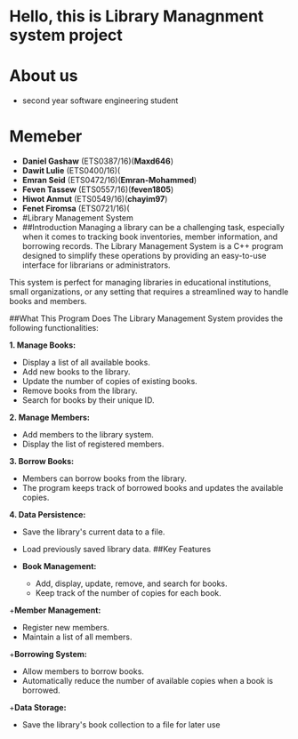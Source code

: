 # Hello, this is Library Managnment system project

# About us
+ second year software engineering student
# Memeber
+  **Daniel Gashaw**  (ETS0387/16)(**Maxd646**)
+  **Dawit Lulie**   (ETS0400/16)(
+  **Emran Seid**    (ETS0472/16)(**Emran-Mohammed**)
+  **Feven Tassew**  (ETS0557/16)(**feven1805**)
+  **Hiwot Anmut**   (ETS0549/16)(**chayim97**)
+  **Fenet Firomsa** (ETS0721/16)(
+  #Library Management System
+  ##Introduction
Managing a library can be a challenging task, especially when it comes to tracking book inventories, member information, and borrowing records. The Library Management System is a C++ program designed to simplify these operations by providing an easy-to-use interface for librarians or administrators.

This system is perfect for managing libraries in educational institutions, small organizations, or any setting that requires a streamlined way to handle books and members.

##What This Program Does
The Library Management System provides the following functionalities:

**1. Manage Books:**

+ Display a list of all available books.
+ Add new books to the library.
+ Update the number of copies of existing books.
+ Remove books from the library.
+ Search for books by their unique ID.

**2. Manage Members:**

+ Add members to the library system.
+ Display the list of registered members.

**3. Borrow Books:**

+ Members can borrow books from the library.
+ The program keeps track of borrowed books and updates the available copies.
  
**4. Data Persistence:**

+ Save the library's current data to a file.
+ Load previously saved library data.
##Key Features
+ **Book Management:**

  + Add, display, update, remove, and search for books.
  + Keep track of the number of copies for each book.
    
+**Member Management:**

  + Register new members.
  + Maintain a list of all members.
    
+**Borrowing System:**

  + Allow members to borrow books.
  + Automatically reduce the number of available copies when a book is borrowed.
    
+**Data Storage:**

  + Save the library's book collection to a file for later use


